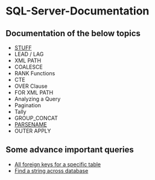 # SQL-Server-Documentation

## Documentation of the below topics
- [STUFF](STUFF.md)
- LEAD / LAG
- XML PATH
- COALESCE
- RANK Functions
- CTE
- OVER Clause
- FOR XML PATH
- Analyzing a Query 
- Pagination
- Tally
- GROUP_CONCAT
- [PARSENAME](PARSENAME.md)
- OUTER APPLY

## Some advance important queries
- [All foreign keys for a specific table](foreignKeysForATable.md)
- [Find a string across database](findStringAcrossDatabase.md)
